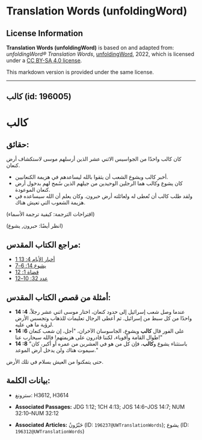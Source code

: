# Translation Words (unfoldingWord)

## License Information

**Translation Words (unfoldingWord)** is based on and adapted from: _unfoldingWord® Translation Words_, [unfoldingWord](https://unfoldingword.org/utw), 2022, which is licensed under a [CC BY-SA 4.0 license](https://creativecommons.org/licenses/by-sa/4.0/legalcode.en).

This markdown version is provided under the same license.



--------------------------------

## كالب (id: 196005)

كالب
====

حقائق:
------

كان كالب واحدًا من الجواسيس الاثني عشر الذين أرسلهم موسى لاستكشاف أرض كنعان.

* أخبر كالب ويشوع الشعب أن يثقوا بالله ليساعدهم في هزيمة الكنعانيين.
* كان يشوع وكالب هما الرجلين الوحيدين من جيلهم الذين سُمح لهم بدخول أرض كنعان الموعودة.
* ولقد طلب كالب أن تُعطى له ولعائلته أرض حبرون. وكان يعلم أن الله سيساعده في هزيمة الشعوب التي تعيش هناك.

(اقتراحات الترجمة: كيفية ترجمة الأسماء)

(انظر أيضًا: حبرون, يشوع)

مراجع الكتاب المقدس:
--------------------

* [1 أخبار الأيام 4: 13](https://ref.ly/1Chr4:13)
* [يشوع 14: 6–7](https://ref.ly/Josh14:6-Josh14:7)
* [قضاة 1: 12](https://ref.ly/Judg1:12)
* [عدد 32: 10–12](https://ref.ly/Num32:10-Num32:12)

أمثلة من قصص الكتاب المقدس:
---------------------------

* **14 :4** عندما وصل شعب إسرائيل إلى حدود كنعان، اختار موسى اثني عشر رجلاً، واحدًا من كل سبط من إسرائيل. ثم أعطى الرجال تعليمات للذهاب وتجسس الأرض لرؤية ما هي عليه.
* **14 :6** على الفور قال **كالب** ويشوع، الجاسوسان الآخران، "أجل، إن شعب كنعان طوال القامة وأقوياء، لكننا قادرون على هزيمتهم! فالله سيحارب عنا!"
* **14 :8** "باستثناء يشوع و**كالب**، فإن كل من هو في العشرين من عمره أو أكبر، كان سيموت هناك ولن يدخل أرض الموعد."

حتى يتمكنوا من العيش بسلام في تلك الأرض.

بيانات الكلمة:
--------------

* سترونغ: H3612, H3614

* **Associated Passages:** JDG 1:12; 1CH 4:13; JOS 14:6–JOS 14:7; NUM 32:10–NUM 32:12
* **Associated Articles:** حَبْرُونُ (ID: `196237@UWTranslationWords`); يشوع (ID: `196312@UWTranslationWords`)

